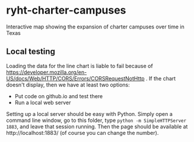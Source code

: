 # ryht-charter-campuses
Interactive map showing the expansion of charter campuses over time in Texas

## Local testing

Loading the data for the line chart is liable to fail because of https://developer.mozilla.org/en-US/docs/Web/HTTP/CORS/Errors/CORSRequestNotHttp .  If the chart doesn't display, then we have at least two options:

* Put code on github.io and test there
* Run a local web server

Setting up a local server should be easy with Python.  Simply open a command line window, go to this folder, type `python -m SimpleHTTPServer 1883`, and leave that session running.  Then the page should be available at http://localhost:1883/ (of course you can change the number).
